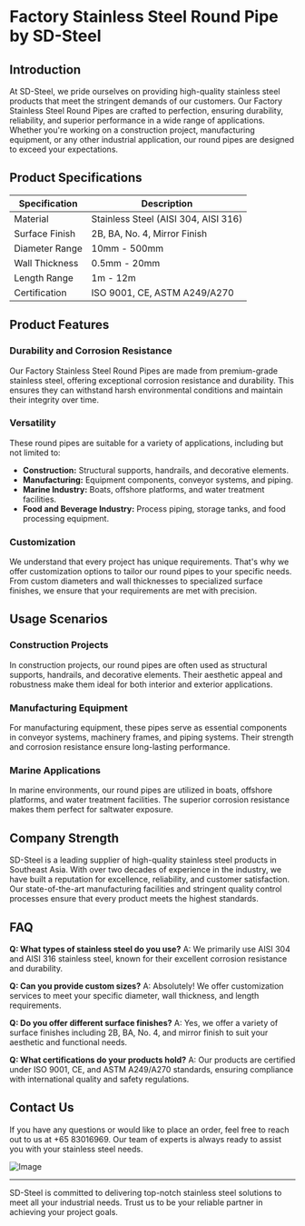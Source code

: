 # Factory Stainless Steel Round Pipe by SD-Steel

## Introduction
At SD-Steel, we pride ourselves on providing high-quality stainless steel products that meet the stringent demands of our customers. Our Factory Stainless Steel Round Pipes are crafted to perfection, ensuring durability, reliability, and superior performance in a wide range of applications. Whether you're working on a construction project, manufacturing equipment, or any other industrial application, our round pipes are designed to exceed your expectations.

## Product Specifications

| Specification | Description |
|---------------|-------------|
| Material      | Stainless Steel (AISI 304, AISI 316) |
| Surface Finish | 2B, BA, No. 4, Mirror Finish |
| Diameter Range | 10mm - 500mm |
| Wall Thickness | 0.5mm - 20mm |
| Length Range | 1m - 12m |
| Certification | ISO 9001, CE, ASTM A249/A270 |

## Product Features

### Durability and Corrosion Resistance
Our Factory Stainless Steel Round Pipes are made from premium-grade stainless steel, offering exceptional corrosion resistance and durability. This ensures they can withstand harsh environmental conditions and maintain their integrity over time.

### Versatility
These round pipes are suitable for a variety of applications, including but not limited to:
- **Construction:** Structural supports, handrails, and decorative elements.
- **Manufacturing:** Equipment components, conveyor systems, and piping.
- **Marine Industry:** Boats, offshore platforms, and water treatment facilities.
- **Food and Beverage Industry:** Process piping, storage tanks, and food processing equipment.

### Customization
We understand that every project has unique requirements. That's why we offer customization options to tailor our round pipes to your specific needs. From custom diameters and wall thicknesses to specialized surface finishes, we ensure that your requirements are met with precision.

## Usage Scenarios

### Construction Projects
In construction projects, our round pipes are often used as structural supports, handrails, and decorative elements. Their aesthetic appeal and robustness make them ideal for both interior and exterior applications.

### Manufacturing Equipment
For manufacturing equipment, these pipes serve as essential components in conveyor systems, machinery frames, and piping systems. Their strength and corrosion resistance ensure long-lasting performance.

### Marine Applications
In marine environments, our round pipes are utilized in boats, offshore platforms, and water treatment facilities. The superior corrosion resistance makes them perfect for saltwater exposure.

## Company Strength

SD-Steel is a leading supplier of high-quality stainless steel products in Southeast Asia. With over two decades of experience in the industry, we have built a reputation for excellence, reliability, and customer satisfaction. Our state-of-the-art manufacturing facilities and stringent quality control processes ensure that every product meets the highest standards.

## FAQ

**Q: What types of stainless steel do you use?**
A: We primarily use AISI 304 and AISI 316 stainless steel, known for their excellent corrosion resistance and durability.

**Q: Can you provide custom sizes?**
A: Absolutely! We offer customization services to meet your specific diameter, wall thickness, and length requirements.

**Q: Do you offer different surface finishes?**
A: Yes, we offer a variety of surface finishes including 2B, BA, No. 4, and mirror finish to suit your aesthetic and functional needs.

**Q: What certifications do your products hold?**
A: Our products are certified under ISO 9001, CE, and ASTM A249/A270 standards, ensuring compliance with international quality and safety regulations.

## Contact Us
If you have any questions or would like to place an order, feel free to reach out to us at +65 83016969. Our team of experts is always ready to assist you with your stainless steel needs.

![Image](https://github.com/user-attachments/assets/2567258e-e124-4816-932d-1809bd27ef0b)

---

SD-Steel is committed to delivering top-notch stainless steel solutions to meet all your industrial needs. Trust us to be your reliable partner in achieving your project goals.